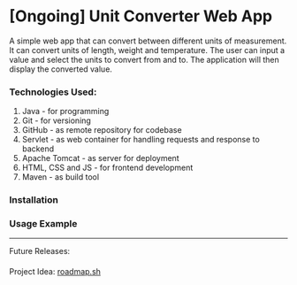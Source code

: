 # [Ongoing] Unit Converter Web App

A simple web app that can convert between different units of measurement. It can convert units of length, weight and temperature. The user can input a value and select the units to convert from and to. The application will then display the converted value.

### Technologies Used:
1. Java - for programming
2. Git - for versioning
3. GitHub - as remote repository for codebase
4. Servlet - as web container for handling requests and response to backend
5. Apache Tomcat - as server for deployment
6. HTML, CSS and JS - for frontend development
7. Maven - as build tool

### Installation

### Usage Example

_____

Future Releases:
####
Project Idea: [roadmap.sh](https://roadmap.sh/projects/unit-converter) 